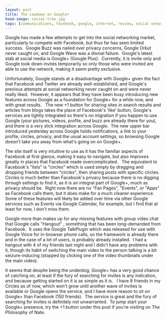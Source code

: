 ```yaml
---
layout: post
title: The Lowdown on Google+
head-image: social-tree.jpg
tags: [communications, facebook, google, internet, review, social networking]
---
```


Google has made a few attempts to get into the social networking market,
particularly to compete with Facebook, but thus far has seen limited
success.  Google Buzz was nailed over privacy concerns, Google Orkut
never caught on, and Google Wave was a dismal failure.  Google's latest
stab at social media is Google+ (Google Plus).  Currently, it is invite
only and Google took down invites temporarily so only those who were
invited are able to use the network, making it seem pretty exclusive.

Unfortunately, Google stands at a disadvantage with Google+ given the
fact that Facebook and Twitter are already well-established, and
Google's previous attempts at social networking never caught on and were
never really liked.  However, it appears that they have been busy
introducing new features across Google as a foundation for Google+ for a
while now, and with great results.   The new +1 button for sharing sites
in search results and articles from blogs takes the place of Facebook's
'like' button, Google's services are tightly integrated so there's no
migration if you happen to use Google (your pictures, videos, profile,
and buzz are already there for you), and there is a very slick
integration across Google.  The new upper bar introduced yesterday
across Google holds notifications, a link to your profile, circles,
privacy, and the usual account settings, so browsing Google doesn't take
you away from what's going on on Google+.

The site itself is very intuitive to use as it has the familiar aspects
of Facebook at first glance, making it easy to navigate, but also
improves greatly in places that Facebook made overcomplicated.   The
equivalent to Facebook's "lists" is "circles" which is used simply by
dragging and dropping friends between "circles", then sharing posts with
specific circles.  Circles is much better than Facebook's privacy
because there is no digging through settings to find it, as it is an
integral part of Google+, much as privacy should be.  Right now there
are no "Fan Pages", "Events", or "Apps" as Facebook calls them, but it
does make for a much cleaner experience.  Some of these features will
likely be added over time via other Google services such as Events via
Google Calendar, for example, but I find that at least for now, I don't
miss them.

Google more than makes up for any missing features with group video chat
that Google calls "Hangout" , something that has been long-demanded from
Facebook.  It uses the Google TalkPlugin which was released for use with
Google Voice for in-browser phone calls, so the framework is already
there and in the case of a lot of users, is probably already installed. 
I had a hangout with 4 of my friends last night and I didn't have any
problems with it, though its habit of switching the main video to the
person talking is a bit seizure-inducing (stopped by clicking one of the
video thumbnails under the main video).

It seems that despite being the underdog, Google+ has a very good chance
of catching on, at least if the fury of searching for invites is any
indication, and because getting started on it is as simple as it is.   I
have 8 friends in my Circles as of now, which won't grow until another
wave of invites is available or Google opens the service, and I have
more reason to sit on Google+ than Facebook (150 friends).  The service
is great and the fury of searching for invites is definitely not
unwarranted.  To jump start your Google+ presence, try the +1 button
under this post if you're visiting on The Philosophy of Nate.

